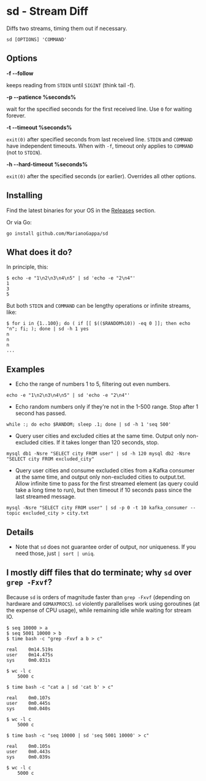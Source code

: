# sd - Stream Diff
Diffs two streams, timing them out if necessary.

```
sd [OPTIONS] 'COMMAND'
```
## Options

**-f --follow**

keeps reading from `STDIN` until `SIGINT` (think tail -f).

**-p --patience %seconds%**

wait for the specified seconds for the first received line. Use `0` for waiting forever.

**-t --timeout %seconds%**

`exit(0)` after specified seconds from last received line. `STDIN` and `COMMAND` have independent timeouts. When with `-f`, timeout only applies to `COMMAND` (not to `STDIN`).

**-h --hard-timeout %seconds%**

`exit(0)` after the specified seconds (or earlier). Overrides all other options.

## Installing

Find the latest binaries for your OS in the [Releases](https://github.com/MarianoGappa/sd/releases/) section.

Or via Go:
```
go install github.com/MarianoGappa/sd
```

## What does it do?

In principle, this:
```
$ echo -e "1\n2\n3\n4\n5" | sd 'echo -e "2\n4"'
1
3
5
```

But both `STDIN` and `COMMAND` can be lengthy operations or infinite streams, like:
```
$ for i in {1..100}; do ( if [[ $(($RANDOM%10)) -eq 0 ]]; then echo "n"; fi; ); done | sd -h 1 yes
n
n
n
...
```

## Examples

- Echo the range of numbers 1 to 5, filtering out even numbers.
```
echo -e "1\n2\n3\n4\n5" | sd 'echo -e "2\n4"'
```
- Echo random numbers only if they're not in the 1-500 range. Stop after 1 second has passed.
```
while :; do echo $RANDOM; sleep .1; done | sd -h 1 'seq 500'
```
- Query user cities and excluded cities at the same time. Output only non-excluded cities. If it takes longer than 120 seconds, stop.
```
mysql db1 -Nsre "SELECT city FROM user" | sd -h 120 mysql db2 -Nsre "SELECT city FROM excluded_city"
```
- Query user cities and consume excluded cities from a Kafka consumer at the same time, and output only non-excluded cities to output.txt. Allow infinite time to pass for the first streamed element (as query could take a long time to run), but then timeout if 10 seconds pass since the last streamed message.
```
mysql -Nsre "SELECT city FROM user" | sd -p 0 -t 10 kafka_consumer --topic excluded_city > city.txt
```

## Details

- Note that `sd` does not guarantee order of output, nor uniqueness. If you need those, just `| sort | uniq`.

## I mostly diff files that do terminate; why `sd` over `grep -Fxvf`?
Because `sd` is orders of magnitude faster than `grep -Fxvf` (depending on hardware and `GOMAXPROCS`). `sd` violently parallelises work using goroutines (at the expense of CPU usage), while remaining idle while waiting for stream IO.

```
$ seq 10000 > a
$ seq 5001 10000 > b
$ time bash -c "grep -Fxvf a b > c"

real    0m14.519s
user    0m14.475s
sys     0m0.031s

$ wc -l c
    5000 c
    
$ time bash -c "cat a | sd 'cat b' > c"

real    0m0.107s
user    0m0.445s
sys     0m0.040s

$ wc -l c
    5000 c
    
$ time bash -c "seq 10000 | sd 'seq 5001 10000' > c"

real    0m0.105s
user    0m0.443s
sys     0m0.039s

$ wc -l c
    5000 c
```
